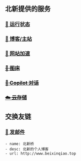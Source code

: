 ## 北新提供的服务

### [🚥 运行状态](https://status.beixinqiao.top/)
### [📗 博客/主站](https://beixinqiao.top/)
### [🚀 网站加速](https://booster.beixinqiao.top/)
### ~~[📂 图床](https://image.beixinqiao.top/)~~
### ~~[💬 Copilot 对话](https://chat.beixinqiao.top/)~~
### ~~[☁️ 云存储](https://cloud.beixinqiao.top/)~~
## 交换友链

### [📧 发邮件](mailto:beixinti@foxmail.com)

```
- name: 北新桥
- desc: 北新的个人博客
- url: http://www.beixinqiao.top
```